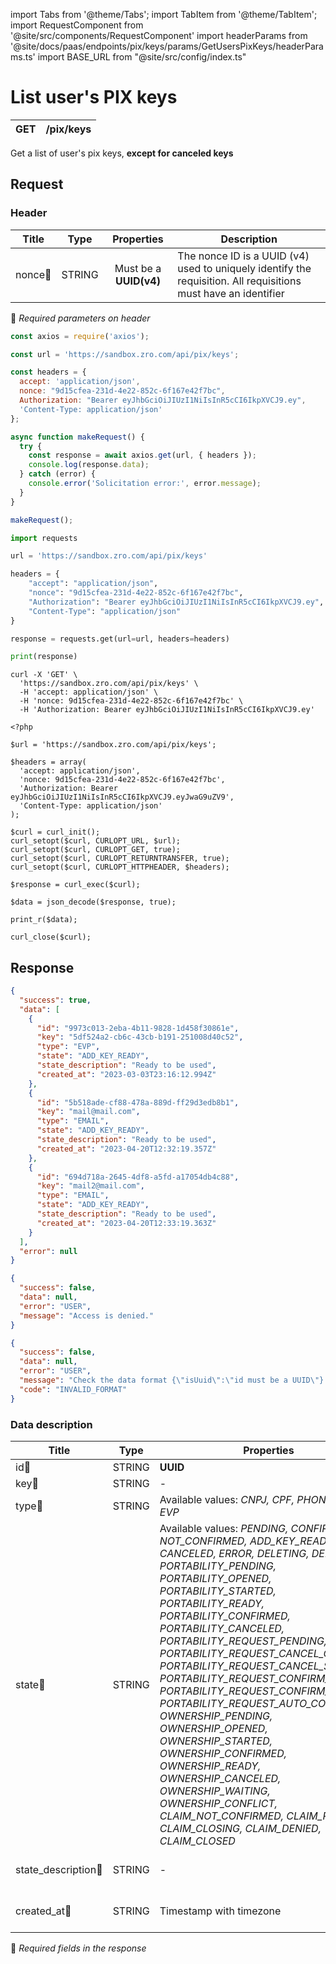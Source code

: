import Tabs from '@theme/Tabs';
import TabItem from '@theme/TabItem';
import RequestComponent from '@site/src/components/RequestComponent'
import headerParams from '@site/docs/paas/endpoints/pix/keys/params/GetUsersPixKeys/headerParams.ts'
import BASE_URL from "@site/src/config/index.ts"

# List user's PIX keys

| GET       | /pix/keys          |
| --------- | -------------------|


Get a list of user's pix keys, **except for canceled keys**


## Request 

<RequestComponent headerParams={headerParams} baseUrl={BASE_URL.paas} endpoint="/pix/keys" method="get">

### Header

| Title                      | Type       | Properties                       | Description |
| ---------------------------| :---------:|:-------------------------------: |----------------------------------------------------------------------------------------------------------------|
| nonce:small_orange_diamond:| STRING     | Must be a **UUID(v4)**           | The nonce ID is a UUID (v4) used to uniquely identify the requisition. All requisitions must have an identifier|
:small_orange_diamond: *Required parameters on header*


<Tabs>
<TabItem value="js" label="NodeJS">

```js title=Axios
const axios = require('axios');

const url = 'https://sandbox.zro.com/api/pix/keys';

const headers = {
  accept: 'application/json',
  nonce: "9d15cfea-231d-4e22-852c-6f167e42f7bc",
  Authorization: "Bearer eyJhbGciOiJIUzI1NiIsInR5cCI6IkpXVCJ9.ey",
  'Content-Type: application/json'
};

async function makeRequest() {
  try {
    const response = await axios.get(url, { headers });
    console.log(response.data);
  } catch (error) {
    console.error('Solicitation error:', error.message);
  }
}

makeRequest();
```
</TabItem>
<TabItem value="py" label="Python">

```python title=Requests
import requests

url = 'https://sandbox.zro.com/api/pix/keys'

headers = {
    "accept": "application/json",
    "nonce": "9d15cfea-231d-4e22-852c-6f167e42f7bc",
    "Authorization": "Bearer eyJhbGciOiJIUzI1NiIsInR5cCI6IkpXVCJ9.ey",
    "Content-Type": "application/json"
}

response = requests.get(url=url, headers=headers)

print(response)
```
</TabItem>
<TabItem value="shell" label="Shell">

```shell title=CURL
curl -X 'GET' \
  'https://sandbox.zro.com/api/pix/keys' \
  -H 'accept: application/json' \
  -H 'nonce: 9d15cfea-231d-4e22-852c-6f167e42f7bc' \
  -H 'Authorization: Bearer eyJhbGciOiJIUzI1NiIsInR5cCI6IkpXVCJ9.ey'
```
</TabItem>
<TabItem value="php" label="PHP">

```shell title=CURL
<?php

$url = 'https://sandbox.zro.com/api/pix/keys';

$headers = array(
  'accept: application/json',
  'nonce: 9d15cfea-231d-4e22-852c-6f167e42f7bc',
  'Authorization: Bearer eyJhbGciOiJIUzI1NiIsInR5cCI6IkpXVCJ9.eyJwaG9uZV9',
  'Content-Type: application/json'
);

$curl = curl_init();
curl_setopt($curl, CURLOPT_URL, $url);
curl_setopt($curl, CURLOPT_GET, true);
curl_setopt($curl, CURLOPT_RETURNTRANSFER, true);
curl_setopt($curl, CURLOPT_HTTPHEADER, $headers);

$response = curl_exec($curl);

$data = json_decode($response, true);

print_r($data);

curl_close($curl);
```
</TabItem>
</Tabs>

## Response


<Tabs>
<TabItem value="200" label="200">

```json  title=/pix/keys
{
  "success": true,
  "data": [
    {
      "id": "9973c013-2eba-4b11-9828-1d458f30861e",
      "key": "5df524a2-cb6c-43cb-b191-251008d40c52",
      "type": "EVP",
      "state": "ADD_KEY_READY",
      "state_description": "Ready to be used",
      "created_at": "2023-03-03T23:16:12.994Z"
    },
    {
      "id": "5b518ade-cf88-478a-889d-ff29d3edb8b1",
      "key": "mail@mail.com",
      "type": "EMAIL",
      "state": "ADD_KEY_READY",
      "state_description": "Ready to be used",
      "created_at": "2023-04-20T12:32:19.357Z"
    },
    {
      "id": "694d718a-2645-4df8-a5fd-a17054db4c88",
      "key": "mail2@mail.com",
      "type": "EMAIL",
      "state": "ADD_KEY_READY",
      "state_description": "Ready to be used",
      "created_at": "2023-04-20T12:33:19.363Z"
    }
  ],
  "error": null
}
```
</TabItem>
<TabItem value="401" label="401">

```json  title=/pix/keys
{
  "success": false,
  "data": null,
  "error": "USER",
  "message": "Access is denied."
}
```
</TabItem>
<TabItem value="422" label="422">

```json  title=/pix/keys
{
  "success": false,
  "data": null,
  "error": "USER",
  "message": "Check the data format {\"isUuid\":\"id must be a UUID\"} and try again.",
  "code": "INVALID_FORMAT"
}
```
</TabItem>
</Tabs>

### Data description

| Title                             | Type       |Properties                                       | Description                        |
| --------------------------------  |:----------:|-----------------------------------------------| ---------------------------------- |
| id:small_orange_diamond:          | STRING     | **UUID**                                        | PIX key ID                         |
| key:small_orange_diamond:         | STRING     | -                                               | PIX key                            |
| type:small_orange_diamond:        | STRING     | Available values: *CNPJ, CPF, PHONE, EMAIL, EVP* | PIX Key type                       |
| state:small_orange_diamond:       | STRING     | Available values: *PENDING, CONFIRMED, NOT_CONFIRMED, ADD_KEY_READY, READY, CANCELED, ERROR, DELETING, DELETED, PORTABILITY_PENDING, PORTABILITY_OPENED, PORTABILITY_STARTED, PORTABILITY_READY, PORTABILITY_CONFIRMED, PORTABILITY_CANCELED, PORTABILITY_REQUEST_PENDING, PORTABILITY_REQUEST_CANCEL_OPENED, PORTABILITY_REQUEST_CANCEL_STARTED, PORTABILITY_REQUEST_CONFIRM_OPENED, PORTABILITY_REQUEST_CONFIRM_STARTED, PORTABILITY_REQUEST_AUTO_CONFIRMED, OWNERSHIP_PENDING, OWNERSHIP_OPENED, OWNERSHIP_STARTED, OWNERSHIP_CONFIRMED, OWNERSHIP_READY, OWNERSHIP_CANCELED, OWNERSHIP_WAITING, OWNERSHIP_CONFLICT, CLAIM_NOT_CONFIRMED, CLAIM_PENDING, CLAIM_CLOSING, CLAIM_DENIED, CLAIM_CLOSED*       | PIX key state                      |
| state_description:small_orange_diamond:  | STRING     | -                         | Pix key state translated    |
| created_at:small_orange_diamond:  | STRING     | Timestamp with timezone                         | PIX key created date               |

:small_orange_diamond: *Required fields in the response*
</RequestComponent>